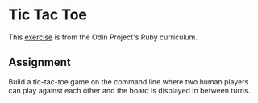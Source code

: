 # Tic Tac Toe
This [exercise](https://www.theodinproject.com/lessons/ruby-tic-tac-toe) is from the Odin Project's Ruby curriculum.
## Assignment
Build a tic-tac-toe game on the command line where two human players can play against each other and the board is displayed in between turns.
